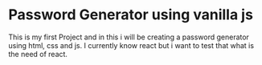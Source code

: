 # Password Generator using vanilla js

This is my first Project and in this i will be creating a password generator using html, css and js. I currently know react but i want to test that what is the need of react.